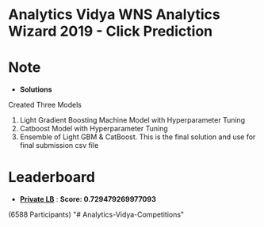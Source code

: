 # Analytics Vidya WNS Analytics Wizard 2019 - Click Prediction

# Note
* **Solutions**

Created Three Models
1. Light Gradient Boosting Machine Model with Hyperparameter Tuning
2. Catboost Model with Hyperparameter Tuning
3. Ensemble of Light GBM & CatBoost. This is the final solution and use for final submission csv file


# Leaderboard 

* **[Private LB](https://datahack.analyticsvidhya.com/contest/wns-analytics-wizard-2019/pvt_lb)** : **Score: 0.729479269977093**

(6588 Participants)
"# Analytics-Vidya-Competitions" 
